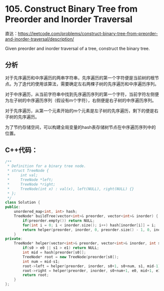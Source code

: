 # 105. Construct Binary Tree from Preorder and Inorder Traversal

直达：https://leetcode.com/problems/construct-binary-tree-from-preorder-and-inorder-traversal/description/

Given preorder and inorder traversal of a tree, construct the binary tree.

## 分析

对于先序遍历和中序遍历的两串字符串，先序遍历的第一个字符便是当前树的根节点。为了迭代的使用该算法，需要确定左右两棵子树的先序遍历和中序遍历序列。

对于中序遍历，从当前字符串中找到先序遍历序列的第一个字符，当前字符左侧便为左子树的中序遍历序列（假设有m个字符），右侧便是右子树的中序遍历序列。

对于先序遍历，从第一个元素开始的m个元素是左子树的先序遍历，剩下的便是右子树的先序遍历。

为了节约存储空间，可以构建全局变量的hash表存储树节点在中序遍历序列中的位置。

## C++代码：

```cpp
/**
 * Definition for a binary tree node.
 * struct TreeNode {
 *     int val;
 *     TreeNode *left;
 *     TreeNode *right;
 *     TreeNode(int x) : val(x), left(NULL), right(NULL) {}
 * };
 */
class Solution {
public:
    unordered_map<int, int> hash;
    TreeNode* buildTree(vector<int>& preorder, vector<int>& inorder) {
        if(preorder.empty()) return NULL;
        for(int i = 0; i < inorder.size(); i++) hash[inorder[i]] = i;
        return helper(preorder, inorder, 0, preorder.size() - 1, 0, inorder.size() - 1);
    }
private:
    TreeNode* helper(vector<int>& preorder, vector<int>& inorder, int s0, int e0, int s1, int e1){
        if(s0 > e0 || s1 > e1) return NULL;
        int mid = hash[preorder[s0]];
        TreeNode* root = new TreeNode(preorder[s0]);
        int num = mid-s1;
        root->left = helper(preorder, inorder, s0+1, s0+num, s1, mid-1);
        root->right = helper(preorder, inorder, s0+num+1, e0, mid+1, e1);
        return root;
    }
};
```



